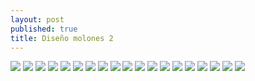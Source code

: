 ```yaml
---
layout: post
published: true
title: Diseño molones 2
---
```

![](../images/shirt/esqueleto.png)
![](../images/shirt/planeta.png)
![](../images/shirt/fanso_print.png)
![](../images/shirt/fanso.png)
![](../images/shirt/mods/2_mod.jpg)
![](../images/shirt/mods/3_mod.jpg)
![](../images/shirt/mods/4._mod1.jpg)
![](../images/shirt/mods/4.mod2.jpg)
![](../images/shirt/mods/13_mod.jpg)
![](../images/shirt/mods/17_mod1.jpg)
![](../images/shirt/mods/17_mod2.jpg)
![](../images/shirt/mods/19.png)
![](../images/shirt/mods/21_mod.jpg)
![](../images/shirt/mods/blessed.png)
![](../images/shirt/mods/nts1.jpg)
![](../images/shirt/22.jpg)
![](../images/shirt/21.jpg)
![](../images/shirt/12.png)
![](../images/shirt/18.jpg)
